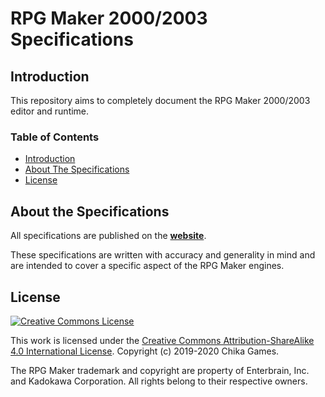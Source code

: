 # RPG Maker 2000/2003 Specifications
## Introduction
This repository aims to completely document the RPG Maker 2000/2003 editor and runtime.

### Table of Contents
* [Introduction](#introduction)
* [About The Specifications](#about-the-specifications)
* [License](#license)

## About the Specifications
All specifications are published on the [**website**](https://chika-games.github.io/RPG-Maker-Specifications/).

These specifications are written with accuracy and generality in mind and are intended to cover a specific aspect of the RPG Maker engines.

## License
[![Creative Commons License](https://i.creativecommons.org/l/by-sa/4.0/88x31.png)](http://creativecommons.org/licenses/by-sa/4.0/)

This work is licensed under the [Creative Commons Attribution-ShareAlike 4.0 International License](http://creativecommons.org/licenses/by-sa/4.0/). Copyright (c) 2019-2020 Chika Games.

The RPG Maker trademark and copyright are property of Enterbrain, Inc. and Kadokawa Corporation. All rights belong to their respective owners.
